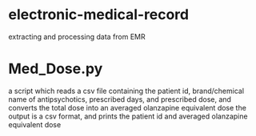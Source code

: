 # electronic-medical-record
extracting and processing data from EMR

# Med_Dose.py
a script which reads a csv file containing the patient id, brand/chemical name of antipsychotics, prescribed days, and prescribed dose, and converts the total dose into an averaged olanzapine equivalent dose
the output is a csv format, and prints the patient id and averaged olanzapine equivalent dose
